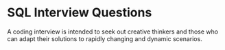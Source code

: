 # SQL Interview Questions 

A coding interview is intended to seek out creative thinkers and those who can adapt their solutions to rapidly changing and dynamic scenarios. 